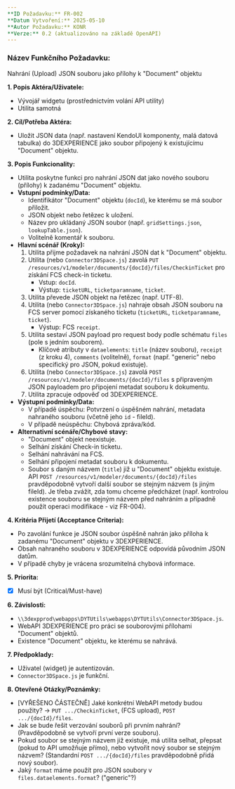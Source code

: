 ```yaml
---
**ID Požadavku:** FR-002
**Datum Vytvoření:** 2025-05-10
**Autor Požadavku:** KONR
**Verze:** 0.2 (aktualizováno na základě OpenAPI)
---
```


### Název Funkčního Požadavku:
Nahrání (Upload) JSON souboru jako přílohy k "Document" objektu

**1. Popis Aktéra/Uživatele:**
   - Vývojář widgetu (prostřednictvím volání API utility)
   - Utilita samotná

**2. Cíl/Potřeba Aktéra:**
   - Uložit JSON data (např. nastavení KendoUI komponenty, malá datová tabulka) do 3DEXPERIENCE jako soubor připojený k existujícímu "Document" objektu.

**3. Popis Funkcionality:**
   - Utilita poskytne funkci pro nahrání JSON dat jako nového souboru (přílohy) k zadanému "Document" objektu.
   - **Vstupní podmínky/Data:**
     - Identifikátor "Document" objektu (`docId`), ke kterému se má soubor přiložit.
     - JSON objekt nebo řetězec k uložení.
     - Název pro ukládaný JSON soubor (např. `gridSettings.json`, `lookupTable.json`).
     - Volitelně komentář k souboru.
   - **Hlavní scénář (Kroky):**
     1. Utilita přijme požadavek na nahrání JSON dat k "Document" objektu.
     2. Utilita (nebo `Connector3DSpace.js`) zavolá `PUT /resources/v1/modeler/documents/{docId}/files/CheckinTicket` pro získání FCS check-in ticketu.
        - Vstup: `docId`.
        - Výstup: `ticketURL`, `ticketparamname`, `ticket`.
     3. Utilita převede JSON objekt na řetězec (např. UTF-8).
     4. Utilita (nebo `Connector3DSpace.js`) nahraje obsah JSON souboru na FCS server pomocí získaného ticketu (`ticketURL`, `ticketparamname`, `ticket`).
        - Výstup: FCS `receipt`.
     5. Utilita sestaví JSON payload pro request body podle schématu `files` (pole s jedním souborem).
        - Klíčové atributy v `dataelements`: `title` (název souboru), `receipt` (z kroku 4), `comments` (volitelně), `format` (např. "generic" nebo specifický pro JSON, pokud existuje).
     6. Utilita (nebo `Connector3DSpace.js`) zavolá `POST /resources/v1/modeler/documents/{docId}/files` s připraveným JSON payloadem pro připojení metadat souboru k dokumentu.
     7. Utilita zpracuje odpověď od 3DEXPERIENCE.
   - **Výstupní podmínky/Data:**
     - V případě úspěchu: Potvrzení o úspěšném nahrání, metadata nahraného souboru (včetně jeho `id` - fileId).
     - V případě neúspěchu: Chybová zpráva/kód.
   - **Alternativní scénáře/Chybové stavy:**
     - "Document" objekt neexistuje.
     - Selhání získání Check-in ticketu.
     - Selhání nahrávání na FCS.
     - Selhání připojení metadat souboru k dokumentu.
     - Soubor s daným názvem (`title`) již u "Document" objektu existuje. API `POST /resources/v1/modeler/documents/{docId}/files` pravděpodobně vytvoří další soubor se stejným názvem (s jiným fileId). Je třeba zvážit, zda tomu chceme předcházet (např. kontrolou existence souboru se stejným názvem před nahráním a případně použít operaci modifikace - viz FR-004).

**4. Kritéria Přijetí (Acceptance Criteria):**
   - Po zavolání funkce je JSON soubor úspěšně nahrán jako příloha k zadanému "Document" objektu v 3DEXPERIENCE.
   - Obsah nahraného souboru v 3DEXPERIENCE odpovídá původním JSON datům.
   - V případě chyby je vrácena srozumitelná chybová informace.

**5. Priorita:**
   - [X] Musí být (Critical/Must-have)

**6. Závislosti:**
   - `\\3dexpprod\webapps\DYTUtils\webapps\DYTUtils\Connector3DSpace.js`.
   - WebAPI 3DEXPERIENCE pro práci se souborovými přílohami "Document" objektů.
   - Existence "Document" objektu, ke kterému se nahrává.

**7. Předpoklady:**
   - Uživatel (widget) je autentizován.
   - `Connector3DSpace.js` je funkční.

**8. Otevřené Otázky/Poznámky:**
   - [VYŘEŠENO ČÁSTEČNĚ] Jaké konkrétní WebAPI metody budou použity? -> `PUT .../CheckinTicket`, (FCS upload), `POST .../{docId}/files`.
   - Jak se bude řešit verzování souborů při prvním nahrání? (Pravděpodobně se vytvoří první verze souboru).
   - Pokud soubor se stejným názvem již existuje, má utilita selhat, přepsat (pokud to API umožňuje přímo), nebo vytvořit nový soubor se stejným názvem? (Standardní `POST .../{docId}/files` pravděpodobně přidá nový soubor).
   - Jaký `format` máme použít pro JSON soubory v `files.dataelements.format`? ("generic"?)
